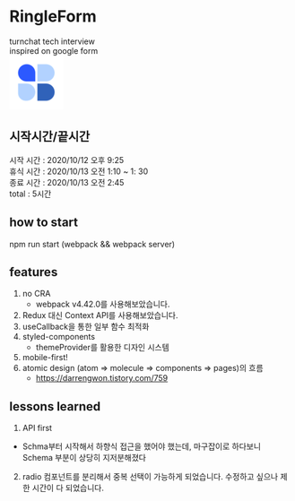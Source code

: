 # RingleForm  

turnchat tech interview  
inspired on google form  
<img src="public/favicon-96x96.png" alg="logo" />

## 시작시간/끝시간

시작 시간 : 2020/10/12 오후 9:25  
휴식 시간 : 2020/10/13 오전 1:10 ~ 1: 30  
종료 시간 : 2020/10/13 오전 2:45  
total : 5시간

## how to start  

npm run start (webpack && webpack server)

## features  
1. no CRA  
   - webpack v4.42.0를 사용해보았습니다.
2. Redux 대신 Context API를 사용해보았습니다.
3. useCallback을 통한 일부 함수 최적화
4. styled-components
   - themeProvider를 활용한 디자인 시스템
5. mobile-first!
6. atomic design (atom => molecule => components => pages)의 흐름
   - https://darrengwon.tistory.com/759


## lessons learned 

1. API first
  - Schma부터 시작해서 하향식 접근을 했어야 했는데, 마구잡이로 하다보니 Schema 부분이 상당히 지저분해졌다  
2. radio 컴포넌트를 분리해서 중복 선택이 가능하게 되었습니다. 수정하고 싶으나 제한 시간이 다 되었습니다.  
